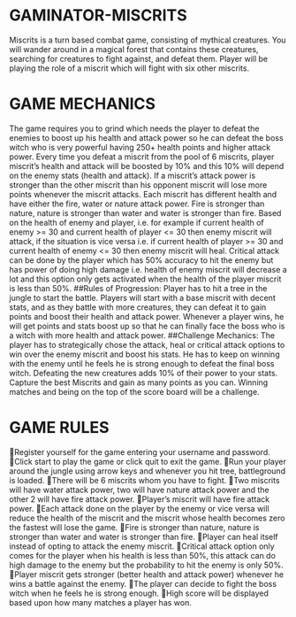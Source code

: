 # GAMINATOR-MISCRITS
Miscrits is a turn based combat game, consisting of mythical creatures. You will wander around in a magical forest that contains these creatures, searching for creatures to 
fight against, and defeat them. Player will be playing the role of a miscrit which will fight with six other miscrits. 

# GAME MECHANICS
The game requires you to grind which needs the player to defeat the enemies to boost up his health and attack power so he can defeat the boss witch who is very powerful having 
250+ health points and higher attack power. Every time you defeat a miscrit from the pool of 6 miscrits, player miscrit’s health and attack will be boosted by 10% and this 10% 
will depend on the enemy stats (health and attack). If a miscrit’s attack power is stronger than the other miscrit than his opponent miscrit will lose more points whenever the 
miscrit attacks. Each miscrit has different health and have either the fire, water or nature attack power. Fire is stronger than nature, nature is stronger than water and water 
is stronger than fire.  Based on the health of enemy and player, i.e. for example if current health of enemy >= 30 and current health of player <= 30 then enemy miscrit will 
attack, if the situation is vice versa i.e. if current health of player >= 30 and current health of enemy <= 30 then enemy miscrit will heal. Critical attack can be done by the 
player which has 50% accuracy to hit the enemy but has power of doing high damage i.e. health of enemy miscrit will decrease a lot and this option only gets activated when the 
health of the player miscrit is less than 50%. 
##Rules of Progression: Player has to hit a tree in the jungle to start the battle. Players will start with a base miscrit with decent stats, and as they battle with more 
creatures, they can defeat it to gain points and boost their health and attack power. Whenever a player wins, he will get points and stats boost up so that he can finally face 
the boss who is a witch with more health and attack power. 
##Challenge Mechanics: The player has to strategically chose the attack, heal or critical attack options to win over the enemy miscrit and boost his stats. He has to keep on 
winning with the enemy until he feels he is strong enough to defeat the final boss witch. Defeating the new creatures adds 10% of their power to your stats. Capture the best 
Miscrits and gain as many points as you can. Winning matches and being on the top of the score board will be a challenge.

# GAME RULES
Register yourself for the game entering your username and password. 
Click start to play the game or click quit to exit the game.
Run your player around the jungle using arrow keys and whenever you hit tree, battleground is loaded.
There will be 6 miscrits whom you have to fight.
Two miscrits will have water attack power, two will have nature attack power and the other 2 will have fire attack power.
Player’s miscrit will have fire attack power.
Each attack done on the player by the enemy or vice versa will reduce the health of the miscrit and the miscrit whose health becomes zero the fastest will lose the game.
Fire is stronger than nature, nature is stronger than water and water is stronger than fire.
Player can heal itself instead of opting to attack the enemy miscrit.
Critical attack option only comes for the player when his health is less than 50%, this attack can do high damage to the enemy but the probability to hit the enemy is only 50%.
Player miscrit gets stronger (better health and attack power) whenever he wins a battle against the enemy.
The player can decide to fight the boss witch when he feels he is strong enough.
High score will be displayed based upon how many matches a player has won.
